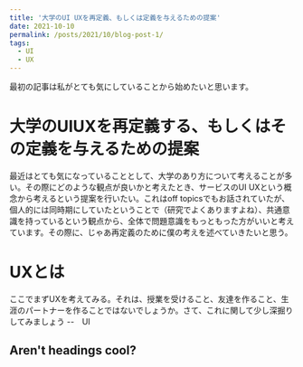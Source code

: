 ```yaml
---
title: '大学のUI UXを再定義、もしくは定義を与えるための提案'
date: 2021-10-10
permalink: /posts/2021/10/blog-post-1/
tags:
  - UI
  - UX
---
```


最初の記事は私がとても気にしていることから始めたいと思います。

大学のUIUXを再定義する、もしくはその定義を与えるための提案
======
最近はとても気になっていることとして、大学のあり方について考えることが多い。その際にどのような観点が良いかと考えたとき、サービスのUI UXという概念から考えるという提案を行いたい。これはoff topicsでもお話されていたが、個人的には同時期にしていたということで（研究でよくありますよね）、共通意識を持っているという観点から、全体で問題意識をもっともった方がいいと考えています。その際に、じゃあ再定義のために僕の考えを述べていきたいと思う。



UXとは
======
ここでまずUXを考えてみる。それは、授業を受けること、友達を作ること、生涯のパートナーを作ることではないでしょうか。さて、これに関して少し深掘りしてみましょう
--　UI

Aren't headings cool?
------
